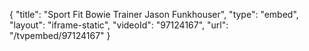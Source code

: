 {
    "title": "Sport Fit Bowie Trainer Jason Funkhouser",
    "type": "embed",
    "layout": "iframe-static",
    "videoId": "97124167",
    "url": "\/tvpembed\/97124167"
}